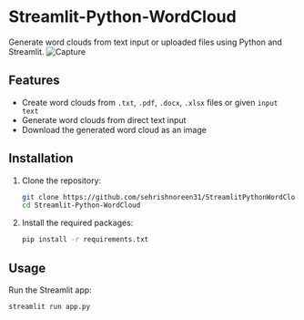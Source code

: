 # Streamlit-Python-WordCloud

Generate word clouds from text input or uploaded files using Python and Streamlit.
![Capture](https://github.com/user-attachments/assets/b9b35e08-9047-422a-8a7b-c73a5e3709fb)

## Features

- Create word clouds from `.txt`, `.pdf`, `.docx`, `.xlsx` files or given `input text`
- Generate word clouds from direct text input
- Download the generated word cloud as an image

## Installation

1. Clone the repository:
    ```sh
    git clone https://github.com/sehrishnoreen31/StreamlitPythonWordCloud.git
    cd Streamlit-Python-WordCloud
    ```

2. Install the required packages:
    ```sh
    pip install -r requirements.txt
    ```

## Usage

Run the Streamlit app:
```sh
streamlit run app.py
